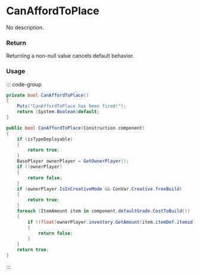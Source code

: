 # CanAffordToPlace
<Badge type="info" text="Structure"/><Badge type="danger" text="Carbon Compatible"/><Badge type="warning" text="Oxide Compatible"/>
No description.
### Return
Returning a non-null value cancels default behavior.

### Usage
::: code-group
```csharp [Example]
private bool CanAffordToPlace()
{
	Puts("CanAffordToPlace has been fired!");
	return (System.Boolean)default;
}
```
```csharp [Source — Assembly-CSharp @ Planner]
public bool CanAffordToPlace(Construction component)
{
	if (isTypeDeployable)
	{
		return true;
	}
	BasePlayer ownerPlayer = GetOwnerPlayer();
	if (!ownerPlayer)
	{
		return false;
	}
	if (ownerPlayer.IsInCreativeMode && ConVar.Creative.freeBuild)
	{
		return true;
	}
	foreach (ItemAmount item in component.defaultGrade.CostToBuild())
	{
		if ((float)ownerPlayer.inventory.GetAmount(item.itemDef.itemid) < item.amount)
		{
			return false;
		}
	}
	return true;
}

```
:::
